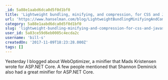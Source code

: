 ```yaml
---
_id: 5a88e1aabd6dca0d5f0d1bf0
title: 'Lightweight bundling, minifying, and compression, for CSS and JavaScript with ASP.NET Core and Smidge'
url: 'https://www.hanselman.com/blog/LightweightBundlingMinifyingAndCompressionForCSSAndJavaScriptWithASPNETCoreAndSmidge.aspx'
category: 5a88e1aabd6dca0d5f0d1bf0
slug: 'lightweight-bundling-minifying-and-compression-for-css-and-javascript-with-asp-net-core-and-smidge'
user_id: 5a83ce59d6eb0005c4ecda2c
username: 'bill-s'
createdOn: '2017-11-09T18:23:28.000Z'
tags: []
---
```


Yesterday I blogged about WebOptimizer, a minifier that Mads Kristensen wrote for ASP.NET Core. A few people mentioned that Shannon Deminick also had a great minifier for ASP.NET Core. 
